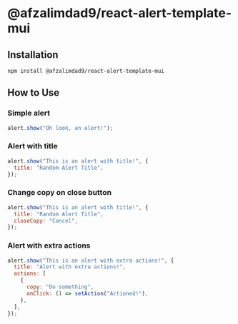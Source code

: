 # @afzalimdad9/react-alert-template-mui

## Installation

```
npm install @afzalimdad9/react-alert-template-mui
```

## How to Use

### Simple alert

```javascript
alert.show("Oh look, an alert!");
```

### Alert with title

```javascript
alert.show("This is an alert with title!", {
  title: "Random Alert Title",
});
```

### Change copy on close button

```javascript
alert.show("This is an alert with title!", {
  title: "Random Alert Title",
  closeCopy: "Cancel",
});
```

### Alert with extra actions

```javascript
alert.show("This is an alert with extra actions!", {
  title: "Alert with extra actions!",
  actions: [
    {
      copy: "Do something",
      onClick: () => setAction("Actioned!"),
    },
  ],
});
```
